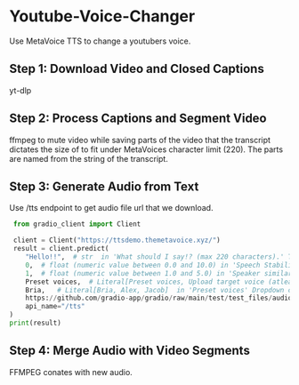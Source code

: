 # Youtube-Voice-Changer
Use MetaVoice TTS to change a youtubers voice. 


## Step 1: Download Video and Closed Captions
yt-dlp

## Step 2: Process Captions and Segment Video
ffmpeg to mute video while saving parts of the video that the transcript dictates the size of to fit under MetaVoices character limit (220). The parts are named from the string of the transcript.

## Step 3: Generate Audio from Text
Use /tts endpoint to get audio file url that we download.

```Python
 from gradio_client import Client

 client = Client("https://ttsdemo.themetavoice.xyz/")
 result = client.predict(
	"Hello!!",	# str  in 'What should I say!? (max 220 characters).' Textbox component
	0,	# float (numeric value between 0.0 and 10.0) in 'Speech Stability - improves text following for a challenging speaker' Slider component
	1,	# float (numeric value between 1.0 and 5.0) in 'Speaker similarity - How closely to match speaker identity and speech style.' Slider component
	Preset voices,	# Literal[Preset voices, Upload target voice (atleast 30s)]  in 'Choose voice' Radio component
	Bria,	# Literal[Bria, Alex, Jacob]  in 'Preset voices' Dropdown component
	https://github.com/gradio-app/gradio/raw/main/test/test_files/audio_sample.wav,	# filepath  in 'Upload a clean sample to clone. Sample should contain 1 speaker, be between 30-90 seconds and not contain background noise.' Audio component
	api_name="/tts"
)
print(result)
```


## Step 4: Merge Audio with Video Segments
FFMPEG conates with new audio.


